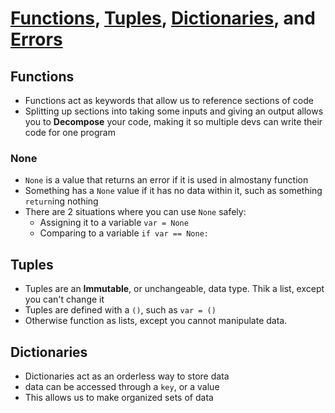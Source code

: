 # [Functions](./Topics/Functions.md), [Tuples](./Topics/Tuples.md), [Dictionaries](./Topics/Dictionaries.md), and [Errors](./Topics/errors.md)
## Functions
- Functions act as keywords that allow us to reference sections of code
- Splitting up sections into taking some inputs and giving an output allows you to **Decompose** your code, making it so multiple devs can write their code for one program
### None
- `None` is a value that returns an error if it is used in almostany function
- Something has a `None` value if it has no data within it, such as something `return`ing nothing
- There are 2 situations where you can use `None` safely:
	- Assigning it to a variable `var = None`
	- Comparing to a variable `if var == None:`
## Tuples
- Tuples are an **Immutable**, or unchangeable, data type. Thik a list, except you can't change it
- Tuples are defined with a `()`, such as `var = ()`
- Otherwise function as lists, except you cannot manipulate data.
## Dictionaries
- Dictionaries act as an orderless way to store data
- data can be accessed through a `key`, or a value
- This allows us to make organized sets of data 